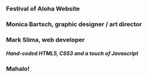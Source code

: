 ### Festival of Aloha Website
### Monica Bartsch, graphic designer / art director
### Mark Slima, web developer
##### Hand-coded HTML5, CSS3 and a touch of Javascript
 
### Mahalo!
